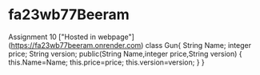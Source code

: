 # fa23wb77Beeram
Assignment 10
["Hosted in webpage"] (https://fa23wb77beeram.onrender.com)
class Gun{ String Name; integer price; String version; public(String Name,integer price,String version) { this.Name=Name; this.price=price; this.version=version; } }

